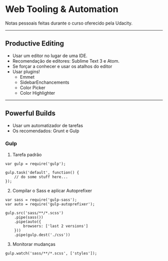 # Web Tooling & Automation

Notas pessoais feitas durante o curso oferecido pela Udacity.

---

## Productive Editing

- Usar um editor no lugar de uma IDE.
- Recomendação de editores: Sublime Text 3 e Atom.
- Se forçar a conhecer e usar os atalhos do editor
- Usar plugins!
	- Emmet
	- SidebarEnchancements
	- Color Picker
	- Color Highlighter

---

## Powerful Builds

- Usar um automatizador de tarefas
- Os recomendados: Grunt e Gulp

### Gulp

1. Tarefa padrão

```
var gulp = require('gulp');

gulp.task('default', function() {
	// do some stuff here...
});
```

2. Compilar o Sass e aplicar Autoprefixer

```
var sass = require('gulp-sass');
var auto = require('gulp-autoprefixer');

gulp.src('sass/**/*.scss')
	.pipe(sass())
	.pipe(auto({
		browsers: ['last 2 versions']
	}))
	.pipe(gulp.dest('./css'))
```

3. Monitorar mudanças

```
gulp.watch('sass/**/*.scss', ['styles']);